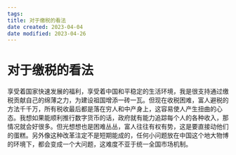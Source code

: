 ```yaml
---
tags:
title: 对于缴税的看法
date created: 2023-04-04
date modified: 2023-04-26
---
```


# 对于缴税的看法

享受着国家快速发展的福利，享受着中国和平稳定的生活环境，我是很支持通过缴税贡献自己的绵薄之力，为建设祖国增添一砖一瓦。但现在收税困难，富人避税的方法千千万，所有税收最后都是落在穷人和中产身上，这容易使人产生扭曲的心态。我想如果能顺利推行数字货币的话，政府就有能力追踪每个人的各种收入，那情况就会好很多。但光想想也是困难丛丛，富人往往有权有势，这是要直接动他们的蛋糕。另外像这种改革注定不是短期能成的，任何小问题放在中国这个地大物博的环境下，都会变成一个大问题，这难度不亚于统一全国市场机制。
